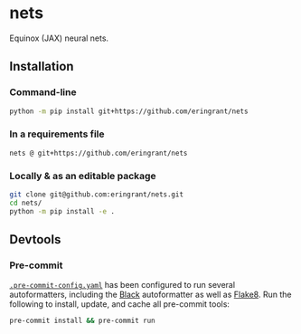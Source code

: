 # nets

Equinox (JAX) neural nets.

## Installation

### Command-line

```bash
python -m pip install git+https://github.com/eringrant/nets
```

### In a requirements file

```
nets @ git+https://github.com/eringrant/nets
```

### Locally & as an editable package

```bash
git clone git@github.com:eringrant/nets.git
cd nets/
python -m pip install -e .
```

## Devtools

### Pre-commit

[`.pre-commit-config.yaml`](/.pre-commit-config.yaml) has been configured to run several autoformatters,
including the [Black](https://black.readthedocs.io/) autoformatter as well as [Flake8](https://flake8.pycqa.org/).
Run the following to install, update, and cache all pre-commit tools:

```bash
pre-commit install && pre-commit run
```
